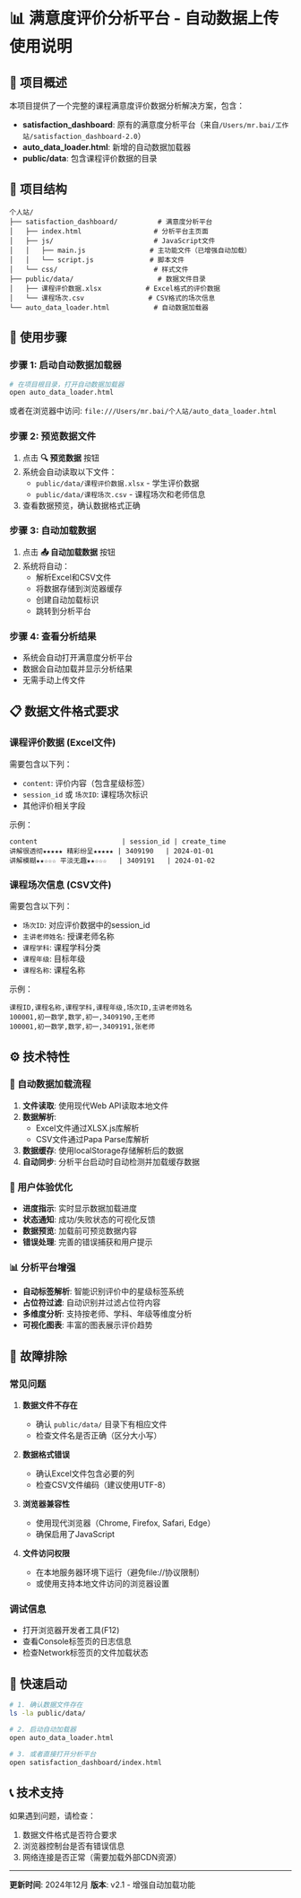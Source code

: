 # 📊 满意度评价分析平台 - 自动数据上传使用说明

## 🚀 项目概述

本项目提供了一个完整的课程满意度评价数据分析解决方案，包含：
- **satisfaction_dashboard**: 原有的满意度分析平台（来自`/Users/mr.bai/工作站/satisfaction_dashboard-2.0`）
- **auto_data_loader.html**: 新增的自动数据加载器
- **public/data**: 包含课程评价数据的目录

## 📁 项目结构

```
个人站/
├── satisfaction_dashboard/          # 满意度分析平台
│   ├── index.html                  # 分析平台主页面
│   ├── js/                         # JavaScript文件
│   │   ├── main.js                # 主功能文件（已增强自动加载）
│   │   └── script.js              # 脚本文件
│   └── css/                        # 样式文件
├── public/data/                     # 数据文件目录
│   ├── 课程评价数据.xlsx           # Excel格式的评价数据
│   └── 课程场次.csv                # CSV格式的场次信息
└── auto_data_loader.html           # 自动数据加载器
```

## 🎯 使用步骤

### 步骤 1: 启动自动数据加载器

```bash
# 在项目根目录，打开自动数据加载器
open auto_data_loader.html
```

或者在浏览器中访问: `file:///Users/mr.bai/个人站/auto_data_loader.html`

### 步骤 2: 预览数据文件

1. 点击 **🔍 预览数据** 按钮
2. 系统会自动读取以下文件：
   - `public/data/课程评价数据.xlsx` - 学生评价数据
   - `public/data/课程场次.csv` - 课程场次和老师信息
3. 查看数据预览，确认数据格式正确

### 步骤 3: 自动加载数据

1. 点击 **📤 自动加载数据** 按钮
2. 系统将自动：
   - 解析Excel和CSV文件
   - 将数据存储到浏览器缓存
   - 创建自动加载标识
   - 跳转到分析平台

### 步骤 4: 查看分析结果

- 系统会自动打开满意度分析平台
- 数据会自动加载并显示分析结果
- 无需手动上传文件

## 📋 数据文件格式要求

### 课程评价数据 (Excel文件)

需要包含以下列：
- `content`: 评价内容（包含星级标签）
- `session_id` 或 `场次ID`: 课程场次标识
- 其他评价相关字段

示例：
```
content                     | session_id | create_time
讲解很透彻★★★★★ 精彩纷呈★★★★★ | 3409190   | 2024-01-01
讲解模糊★★☆☆☆ 平淡无趣★★☆☆☆   | 3409191   | 2024-01-02
```

### 课程场次信息 (CSV文件)

需要包含以下列：
- `场次ID`: 对应评价数据中的session_id
- `主讲老师姓名`: 授课老师名称
- `课程学科`: 课程学科分类
- `课程年级`: 目标年级
- `课程名称`: 课程名称

示例：
```csv
课程ID,课程名称,课程学科,课程年级,场次ID,主讲老师姓名
100001,初一数学,数学,初一,3409190,王老师
100001,初一数学,数学,初一,3409191,张老师
```

## ⚙️ 技术特性

### 🔄 自动数据加载流程

1. **文件读取**: 使用现代Web API读取本地文件
2. **数据解析**: 
   - Excel文件通过XLSX.js库解析
   - CSV文件通过Papa Parse库解析
3. **数据缓存**: 使用localStorage存储解析后的数据
4. **自动同步**: 分析平台启动时自动检测并加载缓存数据

### 🎨 用户体验优化

- **进度指示**: 实时显示数据加载进度
- **状态通知**: 成功/失败状态的可视化反馈
- **数据预览**: 加载前可预览数据内容
- **错误处理**: 完善的错误捕获和用户提示

### 📊 分析平台增强

- **自动标签解析**: 智能识别评价中的星级标签系统
- **占位符过滤**: 自动识别并过滤占位符内容
- **多维度分析**: 支持按老师、学科、年级等维度分析
- **可视化图表**: 丰富的图表展示评价趋势

## 🔧 故障排除

### 常见问题

1. **数据文件不存在**
   - 确认 `public/data/` 目录下有相应文件
   - 检查文件名是否正确（区分大小写）

2. **数据格式错误**
   - 确认Excel文件包含必要的列
   - 检查CSV文件编码（建议使用UTF-8）

3. **浏览器兼容性**
   - 使用现代浏览器（Chrome, Firefox, Safari, Edge）
   - 确保启用了JavaScript

4. **文件访问权限**
   - 在本地服务器环境下运行（避免file://协议限制）
   - 或使用支持本地文件访问的浏览器设置

### 调试信息

- 打开浏览器开发者工具(F12)
- 查看Console标签页的日志信息
- 检查Network标签页的文件加载状态

## 🚀 快速启动

```bash
# 1. 确认数据文件存在
ls -la public/data/

# 2. 启动自动加载器
open auto_data_loader.html

# 3. 或者直接打开分析平台
open satisfaction_dashboard/index.html
```

## 📞 技术支持

如果遇到问题，请检查：
1. 数据文件格式是否符合要求
2. 浏览器控制台是否有错误信息
3. 网络连接是否正常（需要加载外部CDN资源）

---

**更新时间**: 2024年12月
**版本**: v2.1 - 增强自动加载功能 